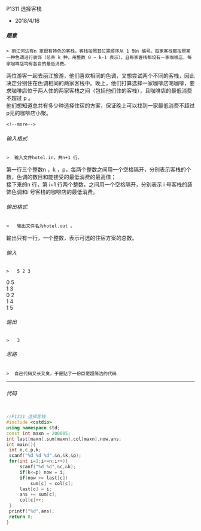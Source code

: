 P1311 选择客栈
* 2018/4/16

 ##### 题意  
    > 丽江河边有n 家很有特色的客栈，客栈按照其位置顺序从 1 到n 编号。每家客栈都按照某一种色调进行装饰（总共 k 种，用整数 0 ~ k-1 表示），且每家客栈都设有一家咖啡店，每家咖啡店均有各自的最低消费。  
两位游客一起去丽江旅游，他们喜欢相同的色调，又想尝试两个不同的客栈，因此决定分别住在色调相同的两家客栈中。晚上，他们打算选择一家咖啡店喝咖啡，要求咖啡店位于两人住的两家客栈之间（包括他们住的客栈），且咖啡店的最低消费不超过 p 。  
他们想知道总共有多少种选择住宿的方案，保证晚上可以找到一家最低消费不超过 p元的咖啡店小聚。
    
    <!--more-->

 ###### 输入格式
    >  输入文件hotel.in，共n+1 行。  
第一行三个整数n ，k ，p，每两个整数之间用一个空格隔开，分别表示客栈的个数，色调的数目和能接受的最低消费的最高值；  
接下来的n 行，第 i+1 行两个整数，之间用一个空格隔开，分别表示 i 号客栈的装饰色调和i 号客栈的咖啡店的最低消费。

 ######  输出格式  
    >   输出文件名为hotel.out 。  
输出只有一行，一个整数，表示可选的住宿方案的总数。 

 ######  输入  
    >   5 2 3   
0 5   
1 3   
0 2     
1 4   
1 5   

 ######  输出
    >   3

 ###### 思路  
    >  自己代码又长又臭，于是贴了一份巨佬超简洁的代码
---       
 ###### 代码
      
   ```cpp
   
//P1311 选择客栈
#include <cstdio>
using namespace std;
const int maxn = 200005;
int last[maxn],sum[maxn],col[maxn],now,ans;
int main(){
    int n,c,p,k;
    scanf("%d %d %d",&n,&k,&p);
    for(int i=1;i<=n;i++){
        scanf("%d %d",&c,&k);
        if(k<=p) now = i;
        if(now >= last[c])
            sum[c] = col[c];
        last[c] = i;
        ans += sum[c];
        col[c]++;
    }
    printf("%d",ans);
    return 0;
}
 ```